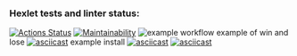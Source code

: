### Hexlet tests and linter status:
[![Actions Status](https://github.com/kotilla/frontend-project-lvl1/workflows/hexlet-check/badge.svg)](https://github.com/kotilla/frontend-project-lvl1/actions)
[![Maintainability](https://api.codeclimate.com/v1/badges/a99a88d28ad37a79dbf6/maintainability)](https://codeclimate.com/github/codeclimate/codeclimate/maintainability)
![example workflow](https://github.com/kotilla/frontend-project-lvl1/actions/workflows/node.js.yml/badge.svg)
example of win and lose
[![asciicast](https://asciinema.org/a/CIbOGJiPB07zTai4ywMX9rizX.svg)](https://asciinema.org/a/CIbOGJiPB07zTai4ywMX9rizX)
example install 
[![asciicast](https://asciinema.org/a/6Kj56ojhKbjKmf8d5P6fTyVxQ.svg)](https://asciinema.org/a/6Kj56ojhKbjKmf8d5P6fTyVxQ)
[![asciicast](https://asciinema.org/a/6Kj56ojhKbjKmf8d5P6fTyVxQ.svg)](https://asciinema.org/a/3WhP0I3PS0YkYXPMVRt9fPFzL)

